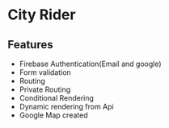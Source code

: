
# City Rider


## Features

 - Firebase Authentication(Email and google)
 - Form validation
 - Routing
 - Private Routing
 - Conditional Rendering
 - Dynamic rendering from Api
 - Google Map created

